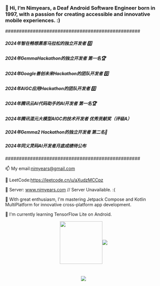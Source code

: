 ### 👋 Hi, I’m Nimyears, a Deaf Android Software Engineer born in 1997, with a passion for creating accessible and innovative mobile experiences. :)

#################################################
##### 2024年智在畅想黑客马拉松的独立开发者 0️⃣
##### 2024年GemmaHackathon的独立开发者  第一名🏆
##### 2024年Google善创未来Hackathon的团队开发者  0️⃣
##### 2024年AIGC应用Hackathon的团队开发者   0️⃣
##### 2024年腾讯云AI代码助手的AI开发者 第一名🏆
##### 2024年腾讯混元大模型AIGC的技术开发者 优秀贡献奖（评级A）
##### 2024年Gemma2 Hackathon的独立开发者  第二名🥈
##### 2024年同义灵码AI开发者月底成绩待公布 
#################################################

📫 My email:nimyears@gmail.com 

👹 LeetCode:https://leetcode.cn/u/aXudzMCCpz

🌟 Server: www.nimyears.com // Server Unavailable. :(

🌱 With great enthusiasm, I'm mastering Jetpack Compose and Kotlin MultiPlatform for innovative cross-platform app development.

🌴 I'm currently learning TensorFlow Lite on Android.





<div align="center" style="display: flex; justify-content: center; align-items: center;">
  <img height="137px" src="https://github-readme-stats.vercel.app/api?username=jienian&hide_title=true&hide_border=true&show_icons=true&line_height=21&text_color=000&icon_color=000&bg_color=0,ea6161,ffc64d,fffc4d,52fa5a&theme=graywhite" />
  <img src="https://github-readme-stats.vercel.app/api/top-langs/?username=jienian&hide_title=true&hide_border=true&layout=compact&langs_count=6&text_color=000&icon_color=fff&bg_color=0,52fa5a,4dfcff,c64dff&theme=graywhite" />
</div>

<h1 align="center"> <a href="https://sunguoqi.com/"> <img src="https://readme-typing-svg.herokuapp.com/?lines=print(%22Hello%2C%20Nimyears!%22);祝您今天愉快!&center=true&size=27"> </a> </h1>

<!--
**jienian/jienian** is a ✨ _special_ ✨ repository because its `README.md` (this file) appears on your GitHub profile.

Here are some ideas to get you started:

- 🔭 I’m currently working on ...
- 🌱 I’m currently learning ...
- 👯 I’m looking to collaborate on ...
- 🤔 I’m looking for help with ...
- 💬 Ask me about ...
- 📫 How to reach me: ...
- 😄 Pronouns: ...
- ⚡ Fun fact: ...
-->
